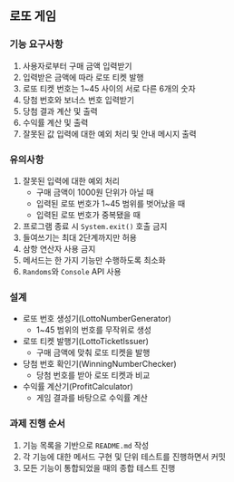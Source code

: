## 로또 게임

### 기능 요구사항
1. 사용자로부터 구매 금액 입력받기
2. 입력받은 금액에 따라 로또 티켓 발행
3. 로또 티켓 번호는 1~45 사이의 서로 다른 6개의 숫자
4. 당첨 번호와 보너스 번호 입력받기
5. 당첨 결과 계산 및 출력
6. 수익률 계산 및 출력
7. 잘못된 값 입력에 대한 예외 처리 및 안내 메시지 출력

### 유의사항
1. 잘못된 입력에 대한 예외 처리
    - 구매 금액이 1000원 단위가 아닐 때
    - 입력된 로또 번호가 1~45 범위를 벗어났을 때
    - 입력된 로또 번호가 중복됐을 때
2. 프로그램 종료 시 `System.exit()` 호출 금지
3. 들여쓰기는 최대 2단계까지만 허용
4. 삼항 연산자 사용 금지
5. 메서드는 한 가지 기능만 수행하도록 최소화
6. `Randoms`와 `Console` API 사용

### 설계
- 로또 번호 생성기(LottoNumberGenerator)
    - 1~45 범위의 번호를 무작위로 생성
- 로또 티켓 발행기(LottoTicketIssuer)
    - 구매 금액에 맞춰 로또 티켓을 발행
- 당첨 번호 확인기(WinningNumberChecker)
    - 당첨 번호를 받아 로또 티켓과 비교
- 수익률 계산기(ProfitCalculator)
    - 게임 결과를 바탕으로 수익률 계산

### 과제 진행 순서
1. 기능 목록을 기반으로 `README.md` 작성
2. 각 기능에 대한 메서드 구현 및 단위 테스트를 진행하면서 커밋
3. 모든 기능이 통합되었을 때의 종합 테스트 진행